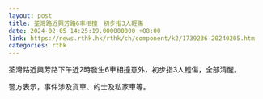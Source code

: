 ```yaml
---
layout: post
title: 荃灣路近興芳路6車相撞　初步指3人輕傷
date: 2024-02-05 14:25:19.000000000 +08:00
link: https://news.rthk.hk/rthk/ch/component/k2/1739236-20240205.htm
categories: rthk
---
```


荃灣路近興芳路下午近2時發生6車相撞意外，初步指3人輕傷，全部清醒。

警方表示，事件涉及貨車、的士及私家車等。
